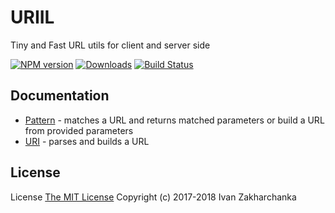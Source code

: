# URIIL

Tiny and Fast URL utils for client and server side

[![NPM version][npm-image]][npm-url]
[![Downloads][downloads-image]][npm-url]
[![Build Status][travis-image]][travis-url]

## Documentation

 - [Pattern](https://github.com/3axap4eHko/react-steersman/blob/master/docs/Pattern.md) - matches a URL and returns matched parameters or build a URL from provided parameters
 - [URI](https://github.com/3axap4eHko/react-steersman/blob/master/docs/URI.md) - parses and builds a URL

## License
License [The MIT License](http://opensource.org/licenses/MIT)
Copyright (c) 2017-2018 Ivan Zakharchanka

[downloads-image]: https://img.shields.io/npm/dm/uriil.svg
[npm-url]: https://www.npmjs.com/package/uriil
[npm-image]: https://img.shields.io/npm/v/uriil.svg

[travis-url]: https://travis-ci.org/3axap4eHko/react-steersman
[travis-image]: https://img.shields.io/travis/3axap4eHko/react-steersman/master.svg
